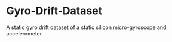 # Gyro-Drift-Dataset
A static gyro drift dataset of a static silicon micro-gyroscope and accelerometer
